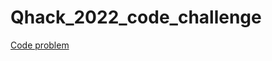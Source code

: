# Qhack_2022_code_challenge
[Code problem](https://github.com/XanaduAI/QHack/tree/master/Coding_Challenges) 
